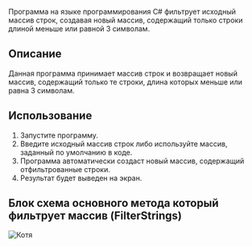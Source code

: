 Программа на языке программирования С# фильтрует исходный массив строк, создавая новый массив, содержащий только строки длиной меньше или равной 3 символам.

## Описание

Данная программа принимает массив строк и возвращает новый массив, содержащий только те строки, длина которых меньше или равна 3 символам.

## Использование

1. Запустите программу.
2. Введите исходный массив строк либо используйте массив, заданный по умолчанию в коде.
3. Программа автоматически создаст новый массив, содержащий отфильтрованные строки.
4. Результат будет выведен на экран.

## Блок схема основного метода который фильтрует массив (FilterStrings)
![Котя](Кр.drawio.png)
